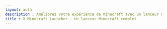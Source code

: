 ```yaml
---
layout: auth
description : Améliorez votre expérience de Minecraft avec un lanceur moderne
title : X Minecraft Launcher - Un lanceur Minecraft complet
---
```

